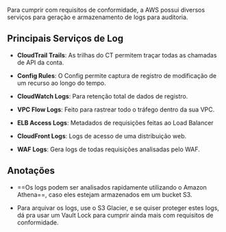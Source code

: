 Para cumprir com requisitos de conformidade, a AWS possui diversos serviços para geração e armazenamento de logs para auditoria.

## Principais Serviços de Log

- **CloudTrail Trails**: As trilhas do CT permitem traçar todas as chamadas de API da conta.

- **Config Rules**: O Config permite captura de registro de modificação de um recurso ao longo do tempo.

- **CloudWatch Logs**: Para retenção total de dados de registro.

- **VPC Flow Logs**: Feito para rastrear todo o tráfego dentro da sua VPC.

- **ELB Access Logs**: Metadados de requisições feitas ao Load Balancer

- **CloudFront Logs**: Logs de acesso de uma distribuição web.

- **WAF Logs**: Gera logs de todas requisições analisadas pelo WAF.


## Anotações
- ==Os logs podem ser analisados rapidamente utilizando o Amazon Athena==, caso eles estejam armazenados em um bucket S3.

- Para arquivar os logs, use o S3 Glacier, e se quiser proteger estes logs, dá pra usar um Vault Lock para cumprir ainda mais com requisitos de conformidade.